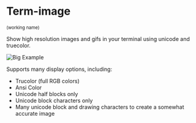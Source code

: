 # Term-image

<small>(working name)</small>

Show high resolution images and gifs in your terminal using unicode and truecolor.

![Big Example](https://i.imgur.com/hOMUaj2.png)

Supports many display options, including:

* Trucolor (full RGB colors)
* Ansi Color
* Unicode half blocks only
* Unicode block characters only
* Many unicode block and drawing characters to create a somewhat accurate image